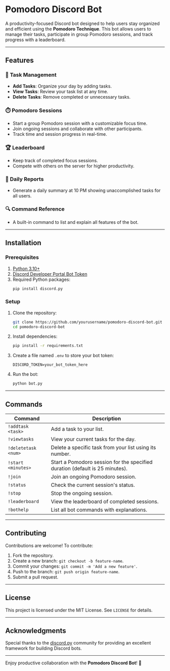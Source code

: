 # Pomodoro Discord Bot

A productivity-focused Discord bot designed to help users stay organized and efficient using the **Pomodoro Technique**. This bot allows users to manage their tasks, participate in group Pomodoro sessions, and track progress with a leaderboard.

---

## Features

### 🎯 **Task Management**
- **Add Tasks**: Organize your day by adding tasks.
- **View Tasks**: Review your task list at any time.
- **Delete Tasks**: Remove completed or unnecessary tasks.

### ⏱️ **Pomodoro Sessions**
- Start a group Pomodoro session with a customizable focus time.
- Join ongoing sessions and collaborate with other participants.
- Track time and session progress in real-time.

### 🏆 **Leaderboard**
- Keep track of completed focus sessions.
- Compete with others on the server for higher productivity.

### 📝 **Daily Reports**
- Generate a daily summary at 10 PM showing unaccomplished tasks for all users.

### 🔍 **Command Reference**
- A built-in command to list and explain all features of the bot.

---

## Installation

### Prerequisites
1. [Python 3.10+](https://www.python.org/downloads/)
2. [Discord Developer Portal Bot Token](https://discord.com/developers/applications)
3. Required Python packages:
   ```bash
   pip install discord.py
   ```

### Setup
1. Clone the repository:
   ```bash
   git clone https://github.com/yourusername/pomodoro-discord-bot.git
   cd pomodoro-discord-bot
   ```
2. Install dependencies:
   ```bash
   pip install -r requirements.txt
   ```
3. Create a file named `.env` to store your bot token:
   ```
   DISCORD_TOKEN=your_bot_token_here
   ```
4. Run the bot:
   ```bash
   python bot.py
   ```

---

## Commands

| Command             | Description                                                                 |
|---------------------|-----------------------------------------------------------------------------|
| `!addtask <task>`   | Add a task to your list.                                                    |
| `!viewtasks`        | View your current tasks for the day.                                        |
| `!deletetask <num>` | Delete a specific task from your list using its number.                     |
| `!start <minutes>`  | Start a Pomodoro session for the specified duration (default is 25 minutes).|
| `!join`             | Join an ongoing Pomodoro session.                                           |
| `!status`           | Check the current session's status.                                         |
| `!stop`             | Stop the ongoing session.                                                  |
| `!leaderboard`      | View the leaderboard of completed sessions.                                |
| `!bothelp`          | List all bot commands with explanations.                                   |

---

## Contributing
Contributions are welcome! To contribute:
1. Fork the repository.
2. Create a new branch: `git checkout -b feature-name`.
3. Commit your changes: `git commit -m 'Add a new feature'`.
4. Push to the branch: `git push origin feature-name`.
5. Submit a pull request.

---

## License
This project is licensed under the MIT License. See `LICENSE` for details.

---

## Acknowledgments
Special thanks to the [discord.py](https://discordpy.readthedocs.io/) community for providing an excellent framework for building Discord bots.

---

Enjoy productive collaboration with the **Pomodoro Discord Bot**! 🎉
